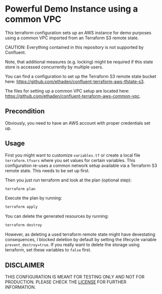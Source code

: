 # Powerful Demo Instance using a common VPC
This terraform configuration sets up an AWS instance for demo purposes using a common VPC imported from an Terraform S3 remote state.

CAUTION: Everything contained in this repository is not supported by Confluent.

Note, that additional measures (e.g. locking) might be required if this state store is accessed concurrently by multiple users.

You can find a configuration to set up the Terraform S3 remote state bucket here: https://github.com/ethaden/confluent-terraform-aws-tfstate-s3.

The files for setting up a common VPC setup are located here: https://github.com/ethaden/confluent-terraform-aws-common-vpc.

## Precondition
Obviously, you need to have an AWS account with proper credentials set up.

## Usage
First you might want to customize `variables.tf` or create a local file `terraform.tfvars` where you set values for certain variables.
This configuration re-uses a common network setup available via a Terraform S3 remote state. This needs to be set up first.

Then you just run terraform and look at the plan (optional step):

```bash
terraform plan
```

Execute the plan by running:

```bash
terraform apply
```

You can delete the generated resources by running:

```bash
terraform destroy
```

However, as deleting a used terraform remote state might have devestating consequences, I blocked deletion by default by setting the lifecycle variable `prevent_destroy=true`. If you really want to delete the storage using terraform, set these variables to `false` first.

## DISCLAIMER
THIS CONFIGURATION IS MEANT FOR TESTING ONLY AND NOT FOR PRODUCTION. PLEASE CHECK THE [LICENSE](LICENSE) FOR FURTHER INFORMATION.

